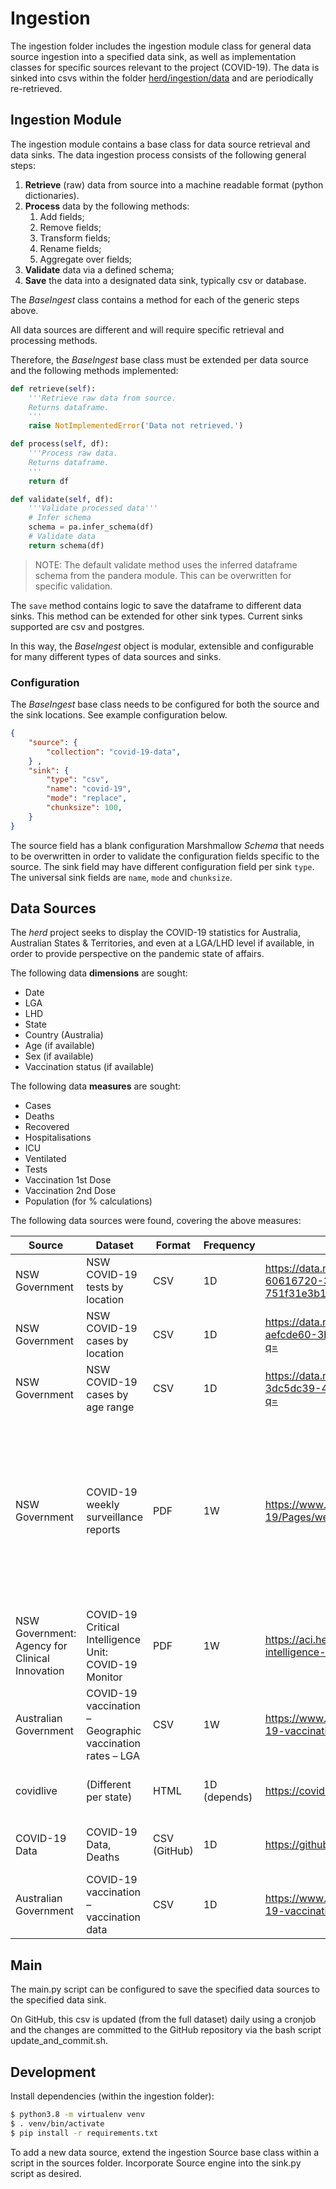 # Ingestion

The ingestion folder includes the ingestion module class for general data source ingestion into a specified data sink, as well as implementation classes for specific sources relevant to the project (COVID-19). The data is sinked into csvs within the folder [herd/ingestion/data](herd/ingestion/data) and are periodically re-retrieved.

## Ingestion Module

The ingestion module contains a base class for data source retrieval and data sinks. The data ingestion process consists of the following general steps:
1. **Retrieve** (raw) data from source into a machine readable format (python dictionaries).
2. **Process** data by the following methods:
    1. Add fields;
    2. Remove fields;
    3. Transform fields;
    4. Rename fields;
    5. Aggregate over fields;
3. **Validate** data via a defined schema;
4. **Save** the data into a designated data sink, typically csv or database.

The *BaseIngest* class contains a method for each of the generic steps above.

All data sources are different and will require specific retrieval and processing methods.

Therefore, the *BaseIngest* base class must be extended per data source and the following methods implemented:

```python
def retrieve(self):
    '''Retrieve raw data from source.
    Returns dataframe.
    '''
    raise NotImplementedError('Data not retrieved.')

def process(self, df):
    '''Process raw data.
    Returns dataframe.
    '''
    return df

def validate(self, df):
    '''Validate processed data'''
    # Infer schema
    schema = pa.infer_schema(df)
    # Validate data
    return schema(df)
```

> NOTE: The default validate method uses the inferred dataframe schema from the pandera module. This can be overwritten for specific validation.

The `save` method contains logic to save the dataframe to different data sinks. This method can be extended for other sink types. Current sinks supported are csv and postgres.

In this way, the *BaseIngest* object is modular, extensible and configurable for many different types of data sources and sinks.

### Configuration

The *BaseIngest* base class needs to be configured for both the source and the sink locations. See example configuration below.

```json
{
    "source": {
        "collection": "covid-19-data",
    } ,
    "sink": {
        "type": "csv",
        "name": "covid-19",
        "mode": "replace",
        "chunksize": 100,
    }
}
```

The source field has a blank configuration Marshmallow *Schema* that needs to be overwritten in order to validate the configuration fields specific to the source.
The sink field may have different configuration field per sink `type`. The universal sink fields are `name`, `mode` and `chunksize`.

## Data Sources

The *herd* project seeks to display the COVID-19 statistics for Australia, Australian States & Territories, and even at a LGA/LHD level if available, in order to provide perspective on the pandemic state of affairs.

The following data **dimensions** are sought:
- Date
- LGA
- LHD
- State
- Country (Australia)
- Age (if available)
- Sex (if available)
- Vaccination status (if available)

The following data **measures** are sought:
- Cases
- Deaths
- Recovered
- Hospitalisations
- ICU
- Ventilated
- Tests
- Vaccination 1st Dose
- Vaccination 2nd Dose
- Population (for % calculations)

The following data sources were found, covering the above measures:

| Source                                         | Dataset                                                   | Format       | Frequency    | Link                                                         | Dimensions                                                   | Measures                                                     | Ingested |
| ---------------------------------------------- | --------------------------------------------------------- | ------------ | ------------ | ------------------------------------------------------------ | ------------------------------------------------------------ | ------------------------------------------------------------ | -------- |
| NSW Government                                 | NSW COVID-19 tests by location                            | CSV          | 1D           | https://data.nsw.gov.au/search/dataset/ds-nsw-ckan-60616720-3c60-4c52-b499-751f31e3b132/details?q= | Date, Postcode, LGA, LHD                                     | Test Count                                                   | Y        |
| NSW Government                                 | NSW COVID-19 cases by location                            | CSV          | 1D           | https://data.nsw.gov.au/search/dataset/ds-nsw-ckan-aefcde60-3b0c-4bc0-9af1-6fe652944ec2/details?q= | Date, Postcode, LGA, LHD                                     | Case Count (Aggregated)                                      | Y        |
| NSW Government                                 | NSW COVID-19 cases by age range                           | CSV          | 1D           | https://data.nsw.gov.au/search/dataset/ds-nsw-ckan-3dc5dc39-40b4-4ee9-8ec6-2d862a916dcf/details?q= | Location (NSW), Date, Age Group                              | Case Count (Aggregated)                                      | N        |
| NSW Government                                 | COVID-19 weekly surveillance reports                      | PDF          | 1W           | https://www.health.nsw.gov.au/Infectious/covid-19/Pages/weekly-reports.aspx | Location (NSW), Date, Age, Sex, Vaccination Status, Source Acquired, Indigenous, Health Care Workers, Correctional Setting, Aged Care workers | Case, Hospitalisations, Deaths                               | N        |
| NSW Government: Agency for Clinical Innovation | COVID-19 Critical Intelligence Unit: COVID-19 Monitor     | PDF          | 1W           | https://aci.health.nsw.gov.au/covid-19/critical-intelligence-unit/monitor | Location (NSW), Vaccination Status                           | Average Daily Cases/Deaths, Hospitalisation, ICU, Rates Per Million | N        |
| Australian Government                          | COVID-19 vaccination – Geographic vaccination rates – LGA | CSV          | 1W           | https://www.health.gov.au/resources/collections/covid-19-vaccination-geographic-vaccination-rates-lga | LGA, State, Date                                             | Dose 1 %, Dose 2 %, Population                               | Y        |
| covidlive                                      | (Different per state)                                     | HTML         | 1D (depends) | https://covidlive.com.au/nsw                                 | States                                                       | Cases, Vaccinations, Tests, Hospitalised                     | N        |
| COVID-19 Data                                  | COVID-19 Data, Deaths                                     | CSV (GitHub) | 1D           | https://github.com/M3IT/COVID-19_Data                        | Date, State, Age Group (deaths)                              | Cases, Deaths, Hospitalisations, ICU, Vent, Vaccination      | Y        |
| Australian Government                          | COVID-19 vaccination – vaccination data                   | CSV          | 1D           | https://www.health.gov.au/resources/collections/covid-19-vaccination-vaccination-data | Date, State, Age Group, Sex                                  | 1st Dose, 2nd Dose                                           | Y        |

## Main
The main.py script can be configured to save the specified data sources to the specified data sink.

On GitHub, this csv is updated (from the full dataset) daily using a cronjob and the changes are committed to the GitHub repository via the bash script update_and_commit.sh.

## Development

Install dependencies (within the ingestion folder):
```sh
$ python3.8 -m virtualenv venv
$ . venv/bin/activate
$ pip install -r requirements.txt
```

To add a new data source, extend the ingestion Source base class within a script in the sources folder. Incorporate Source engine into the sink.py script as desired.

